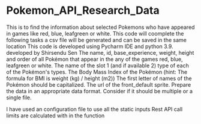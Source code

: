 # Pokemon_API_Research_Data
This is to find the information about selected Pokemons who have appeared in games like red, blue, leafgreen or white.
This code will coomplete the following tasks a csv file will be generated and can be saved in the same location
This code is developed using Pycharm IDE and python 3.9. developed by Shirsendu Sen
The name, id, base_experience, weight, height and order of all Pokémon that appear in the any of the games red, blue, leafgreen or white.
The name of the slot 1 (and if available 2) type of each of the Pokémon's types.
The Body Mass Index of the Pokémon (hint: The formula for BMI is weight (kg) / height (m2))
The first letter of names of the Pokémon should be capitalized.
The url of the front_default sprite.
Prepare the data in an appropriate data format. Consider if it should be multiple or a single file.

I have used an configuration file to use all the static inputs
Rest API call limits are calculated with in the function
